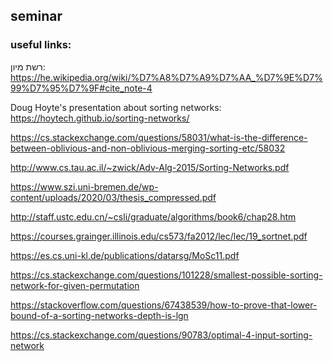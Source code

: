 ## seminar
### useful links: 
רשת מיון: 
https://he.wikipedia.org/wiki/%D7%A8%D7%A9%D7%AA_%D7%9E%D7%99%D7%95%D7%9F#cite_note-4

Doug Hoyte's presentation about sorting networks: https://hoytech.github.io/sorting-networks/

https://cs.stackexchange.com/questions/58031/what-is-the-difference-between-oblivious-and-non-oblivious-merging-sorting-etc/58032

http://www.cs.tau.ac.il/~zwick/Adv-Alg-2015/Sorting-Networks.pdf

https://www.szi.uni-bremen.de/wp-content/uploads/2020/03/thesis_compressed.pdf

http://staff.ustc.edu.cn/~csli/graduate/algorithms/book6/chap28.htm

https://courses.grainger.illinois.edu/cs573/fa2012/lec/lec/19_sortnet.pdf

https://es.cs.uni-kl.de/publications/datarsg/MoSc11.pdf

https://cs.stackexchange.com/questions/101228/smallest-possible-sorting-network-for-given-permutation

https://stackoverflow.com/questions/67438539/how-to-prove-that-lower-bound-of-a-sorting-networks-depth-is-lgn

https://cs.stackexchange.com/questions/90783/optimal-4-input-sorting-network
